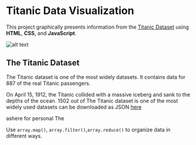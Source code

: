 # Titanic Data Visualization 
This project graphically presents information from the [Titanic Dataset](https://public.opendatasoft.com/explore/dataset/titanic-passengers/export/) using **HTML**, **CSS**, and **JavaScript**.

![alt text](https://github.com/AnniePawl/titanic-data-visualizations/edit/master/assets/titanic.jpg)

## The Titanic Dataset
The Titanic dataset is one of the most widely datasets. 
It contains data for 887 of the real Titanic passengers. 

On April 15, 1912, the Titanic collided with a massive iceberg and sank to the depths of the ocean. 1502 out of 
The Titanic dataset is one of the most widely used datasets
can be downloaded as JSON [here](https://public.opendatasoft.com/explore/dataset/titanic-passengers/export/)


ashere for personal 
The 

Use `array.map()`, `array.filter()`,`array.reduce()` to organize data in different ways. 

